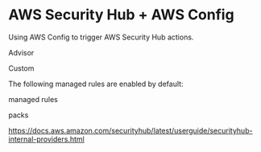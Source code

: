 # AWS Security Hub + AWS Config

Using AWS Config to trigger AWS Security Hub actions.


Advisor

Custom


The following managed rules are enabled by default:

managed rules

packs

https://docs.aws.amazon.com/securityhub/latest/userguide/securityhub-internal-providers.html

